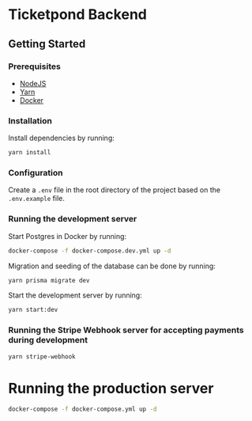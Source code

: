# Ticketpond Backend

## Getting Started

### Prerequisites

- [NodeJS](https://nodejs.org/en/)
- [Yarn](https://yarnpkg.com/)
- [Docker](https://www.docker.com/)

### Installation

Install dependencies by running:

```bash
yarn install
```

### Configuration

Create a `.env` file in the root directory of the project based on the `.env.example` file.

### Running the development server

Start Postgres in Docker by running:

```bash
docker-compose -f docker-compose.dev.yml up -d
```

Migration and seeding of the database can be done by running:

```bash
yarn prisma migrate dev
```

Start the development server by running:

```bash
yarn start:dev
```

### Running the Stripe Webhook server for accepting payments during development

```bash
yarn stripe-webhook
```

# Running the production server

```bash
docker-compose -f docker-compose.yml up -d
```
